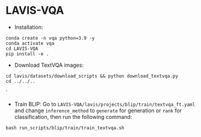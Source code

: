 # LAVIS-VQA

- Installation:
```
conda create -n vqa python=3.9 -y
conda activate vqa
cd LAVIS-VQA
pip install -e .
```
- Download TextVQA images:
```
cd lavis/datasets/download_scripts && python download_textvqa.py
cd ../../..
```
`
- Train BLIP: Go to ```LAVIS-VQA/lavis/projects/blip/train/textvqa_ft.yaml``` and change ```inference_method``` to ```generate``` for generation or ```rank``` for classification, then run the following command:
```
bash run_scripts/blip/train/train_textvqa.sh
```
